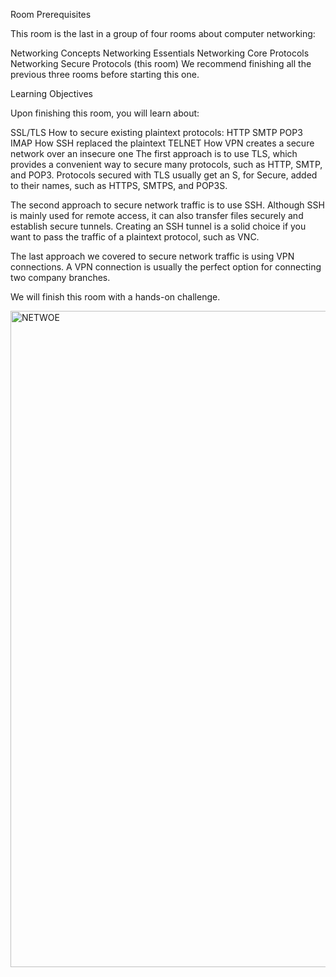 Room Prerequisites

This room is the last in a group of four rooms about computer networking:

Networking Concepts
Networking Essentials
Networking Core Protocols
Networking Secure Protocols (this room)
We recommend finishing all the previous three rooms before starting this one.

Learning Objectives

Upon finishing this room, you will learn about:

SSL/TLS
How to secure existing plaintext protocols:
HTTP
SMTP
POP3
IMAP
How SSH replaced the plaintext TELNET
How VPN creates a secure network over an insecure one
The first approach is to use TLS, which provides a convenient way to secure many protocols, such as HTTP, SMTP, and POP3. Protocols secured with TLS usually get an S, for Secure, added to their names, such as HTTPS, SMTPS, and POP3S.

The second approach to secure network traffic is to use SSH. Although SSH is mainly used for remote access, it can also transfer files securely and establish secure tunnels. Creating an SSH tunnel is a solid choice if you want to pass the traffic of a plaintext protocol, such as VNC.

The last approach we covered to secure network traffic is using VPN connections. A VPN connection is usually the perfect option for connecting two company branches.

We will finish this room with a hands-on challenge.

<img width="1680" height="1050" alt="NETWOE" src="https://github.com/user-attachments/assets/7281a98a-7981-432b-8ca0-bd0a8269e51a" />


